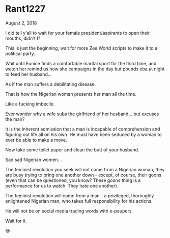 # Rant1227


August 2, 2018

I did tell y'all to wait for your female president/aspirants to open their mouths, didn't I?

This is just the beginning, wait for more Zee World scripts to make it to a political party.

Wait until Eunice finds a comfortable marital sport for the third time, and watch her remind us how she campaigns in the day but pounds eba at night to feed her husband...

As if the man suffers a debilitating disease.

That is how the Nigerian woman presents her man all the time.

Like a fucking imbecile.

Ever wonder why a wife subs the girlfriend of her husband... but excuses the man?

It is the inherent admission that a man is incapable of comprehension and figuring out life all on his own. He must have been seduced by a woman to ever be able to make a move.

Now take some toilet paper and clean the butt of your husband.

Sad sad Nigerian women.
.

The feminist revolution you seek will not come from a Nigerian woman, they are busy trying to bring one another down - except, of course, their goons (even that can be questioned, you know? These goons thing is a performance for us to watch. They hate one another).

The feminist revolution will come from a man - a privileged, thoroughly enlightened Nigerian man, who takes full responsibility for his actions.

He will not be on social media trading words with e-paupers.

Wait for it.

😎